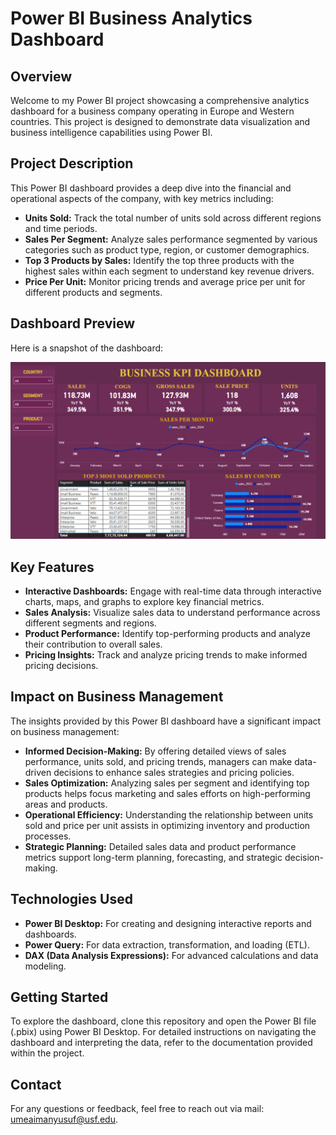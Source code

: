 # Power BI Business Analytics Dashboard

## Overview

Welcome to my Power BI project showcasing a comprehensive analytics dashboard for a business company operating in Europe and Western countries. This project is designed to demonstrate data visualization and business intelligence capabilities using Power BI.

## Project Description

This Power BI dashboard provides a deep dive into the financial and operational aspects of the company, with key metrics including:

- **Units Sold:** Track the total number of units sold across different regions and time periods.
- **Sales Per Segment:** Analyze sales performance segmented by various categories such as product type, region, or customer demographics.
- **Top 3 Products by Sales:** Identify the top three products with the highest sales within each segment to understand key revenue drivers.
- **Price Per Unit:** Monitor pricing trends and average price per unit for different products and segments.

## Dashboard Preview

Here is a snapshot of the dashboard:

![Dashboard Preview](images/dashboard.png)

## Key Features

- **Interactive Dashboards:** Engage with real-time data through interactive charts, maps, and graphs to explore key financial metrics.
- **Sales Analysis:** Visualize sales data to understand performance across different segments and regions.
- **Product Performance:** Identify top-performing products and analyze their contribution to overall sales.
- **Pricing Insights:** Track and analyze pricing trends to make informed pricing decisions.

## Impact on Business Management

The insights provided by this Power BI dashboard have a significant impact on business management:

- **Informed Decision-Making:** By offering detailed views of sales performance, units sold, and pricing trends, managers can make data-driven decisions to enhance sales strategies and pricing policies.
- **Sales Optimization:** Analyzing sales per segment and identifying top products helps focus marketing and sales efforts on high-performing areas and products.
- **Operational Efficiency:** Understanding the relationship between units sold and price per unit assists in optimizing inventory and production processes.
- **Strategic Planning:** Detailed sales data and product performance metrics support long-term planning, forecasting, and strategic decision-making.

## Technologies Used

- **Power BI Desktop:** For creating and designing interactive reports and dashboards.
- **Power Query:** For data extraction, transformation, and loading (ETL).
- **DAX (Data Analysis Expressions):** For advanced calculations and data modeling.

## Getting Started

To explore the dashboard, clone this repository and open the Power BI file (.pbix) using Power BI Desktop. For detailed instructions on navigating the dashboard and interpreting the data, refer to the documentation provided within the project.

## Contact

For any questions or feedback, feel free to reach out via mail: umeaimanyusuf@usf.edu.
